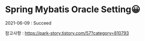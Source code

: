 # Spring Mybatis Oracle Setting😀

2021-06-09 : Succeed

참고사항 : https://park-story.tistory.com/57?category=810793

